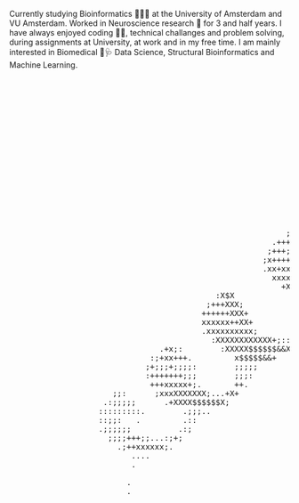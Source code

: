                     



Currently studying Bioinformatics 🧬👨‍💻 at the University of Amsterdam and VU Amsterdam.
Worked in Neuroscience research 🧠 for 3 and half years. I have always enjoyed coding 👨‍💻, technical challanges and problem solving, during assignments at University, at work and in my free time. 
I am mainly interested in Biomedical 💊🩺 Data Science, Structural Bioinformatics and Machine Learning.
 <pre>                                                                                   
                                                                                                        
                                                                                                        
                                                                                                        
                                                                                              .         
                                                                                              ;.        
                                                                                              ;.        
                                                                                              ;:        
                                                                                              ;+        
                                                                                              ;x        
                                                                         ;++x                 :+        
                                                                       +++++++.               .;.       
                                                                     xxxxx++++++.              ;:       
                                                                     .Xxxxxxxxxxxxx;.          ;.       
                                                                       ;XxxxxxXXXXXXXXX+.     .x        
                                                                         XXXXXXXXXXXX$$$$$$$XXX$        
                                                                          ;$XXXXXXX$$$$$&&&&$X          
                                                           ;.              ;XXXX$$$&&&&&$X;.            
                                                        .+++$X.             xxx++;.                     
                                                       ;+++;:+$x            ;x+++;                      
                                                      ;x+++++++xx           ;++++;                      
                                                      .xx+xxxxxxx;          +x++:                       
                                                        xxxxxXXXXXXX+.     ;XXx                         
                                                          +XXXXXXXX$$$$$$$$&+                           
                                            :X$X            +XX$$$$$$$&&&$+                             
                                          ;+++XXX;           xxxxX+;++;:                                
                                         ++++++XXX+          .xx+;                                      
                                         xxxxxx++XX+          x++;                                      
                                         .xxxxxxxxxx;        ;xx;                                       
                                           :XXXXXXXXXXXX+;::;Xx                                         
                                .+x;:        :XXXXX$$$$$$&&X:                                           
                              :;+xx+++.         x$$$$$&&+                                               
                             ;+;;;+;;;;:        ;;;;;                                                   
                             :+++++++;;;        ;;;:                                                    
                              +++xxxxx+;.       ++.                                                     
                      ;;:      ;xxxXXXXXXX;...+X+                                                       
                    .:;;;;;      .+XXXX$$$$$$X;                                                         
                   :::::::::.        .;;;..                                                             
                   ::;;:   .         .::                                                                
                   .;;;;;;          .:;                                                                 
                     ;;;;+++;;...:;+;                                                                   
                       .;++xxxxxx;.                                                                     
                          ....                                                                          
                          .                                                                             
                                                                                                        
                         .                                                                              
                         .                                                                              
                                                                                                        
                                                                                                        
                                                                                                        
                                                                                                        
                                                                                                        
                                                                                                        
                                                                                                        
                                                                                                        
                                                                                                        
                                                                                                        
                                                                                                        
</pre>           
                                                                                                 



